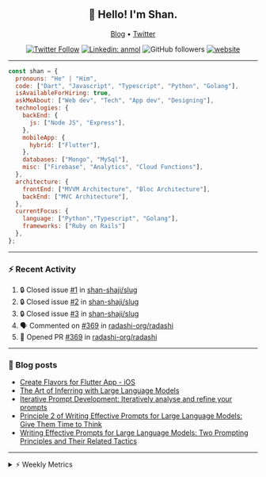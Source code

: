 <h2 align="center">👋 Hello! I'm Shan.</h2>
<p align="center">
  <a href="https://dev.to/shanshaji">Blog</a> •
  <a href="https://twitter.com/intent/follow?screen_name=shan__shaji">Twitter</a>
</p>

<p align="center"><a href="https://twitter.com/intent/follow?screen_name=shan__shaji"><img src="https://img.shields.io/twitter/follow/shan__shaji?style=flat" alt="Twitter Follow"></a>
<a href="https://www.linkedin.com/in/shan-shaji/"><img src="https://img.shields.io/badge/shan-shaji?style=flat-square&amp;logo=Linkedin&amp;logoColor=white&amp;link=https://www.linkedin.com/in/shan-shaji/" alt="Linkedin: anmol"></a>
<img src="https://img.shields.io/github/followers/shan-shaji?label=Follow&amp;style=social" alt="GitHub followers">
<a href="http://shan-shaji.github.io/"><img src="https://img.shields.io/badge/Website-46a2f1.svg?&amp;style=flat-square&amp;logo=Google-Chrome&amp;logoColor=white&amp;link=http://shan-shaji.github.io/" alt="website"></a></p>

<hr>

```javascript
const shan = {
  pronouns: "He" | "Him",
  code: ["Dart", "Javascript", "Typescript", "Python", "Golang"],
  isAvailableForHiring: true,
  askMeAbout: ["Web dev", "Tech", "App dev", "Designing"],
  technologies: {
    backEnd: {
      js: ["Node JS", "Express"],
    },
    mobileApp: {
      hybrid: ["Flutter"],
    },
    databases: ["Mongo", "MySql"],
    misc: ["Firebase", "Analytics", "Cloud Functions"],
  },
  architecture: {
    frontEnd: ["MVVM Architecture", "Bloc Architecture"],
    backEnd: ["MVC Architecture"],
  },
  currentFocus: {
    language: ["Python","Typescript", "Golang"],
    frameworks: ["Ruby on Rails"]
  },
};
```

---

### ⚡ Recent Activity

<!--START_SECTION:activity-->
1. 🔒 Closed issue [#1](https://github.com/shan-shaji/slug/issues/1) in [shan-shaji/slug](https://github.com/shan-shaji/slug)
2. 🔒 Closed issue [#2](https://github.com/shan-shaji/slug/issues/2) in [shan-shaji/slug](https://github.com/shan-shaji/slug)
3. 🔒 Closed issue [#3](https://github.com/shan-shaji/slug/issues/3) in [shan-shaji/slug](https://github.com/shan-shaji/slug)
4. 🗣 Commented on [#369](https://github.com/radashi-org/radashi/pull/369#issuecomment-2679780076) in [radashi-org/radashi](https://github.com/radashi-org/radashi)
5. 💪 Opened PR [#369](https://github.com/radashi-org/radashi/pull/369) in [radashi-org/radashi](https://github.com/radashi-org/radashi)
<!--END_SECTION:activity-->

---

### 📕 Blog posts

<!-- BLOG-POST-LIST:START -->
- [Create Flavors for Flutter App - iOS](https://dev.to/shanshaji/create-flavors-for-flutter-app-ios-fnl)
- [The Art of Inferring with Large Language Models](https://dev.to/shanshaji/the-art-of-inferring-with-large-language-models-243m)
- [Iterative Prompt Development: Iteratively analyse and refine your prompts](https://dev.to/shanshaji/iterative-prompt-development-iteratively-analyse-and-refine-your-prompts-3ibl)
- [Principle 2 of Writing Effective Prompts for Large Language Models: Give Them Time to Think](https://dev.to/shanshaji/principle-2-of-writing-effective-prompts-for-large-language-models-give-them-time-to-think-25j3)
- [Writing Effective Prompts for Large Language Models: Two Prompting Principles and Their Related Tactics](https://dev.to/shanshaji/writing-effective-prompts-for-large-language-models-two-prompting-principles-and-their-related-tactics-151a)
<!-- BLOG-POST-LIST:END -->

<hr>
<details>
    <summary>⚡ Weekly Metrics</summary>
    <p>
    
<!--START_SECTION:waka-->
![Code Time](http://img.shields.io/badge/Code%20Time-2%2C917%20hrs%2021%20mins-blue)

![Profile Views](http://img.shields.io/badge/Profile%20Views-1-blue)

**🐱 My GitHub Data** 

> 📦 ? Used in GitHub's Storage 
 > 
> 💼 Opted to Hire
 > 
> 📜 115 Public Repositories 
 > 
> 🔑 0 Private Repositories 
 > 
**I'm an Early 🐤** 

```text
🌞 Morning                8019 commits        █████░░░░░░░░░░░░░░░░░░░░   21.83 % 
🌆 Daytime                14510 commits       ██████████░░░░░░░░░░░░░░░   39.49 % 
🌃 Evening                12969 commits       █████████░░░░░░░░░░░░░░░░   35.30 % 
🌙 Night                  1244 commits        █░░░░░░░░░░░░░░░░░░░░░░░░   03.39 % 
```
📅 **I'm Most Productive on Thursday** 

```text
Monday                   4755 commits        ███░░░░░░░░░░░░░░░░░░░░░░   12.94 % 
Tuesday                  5768 commits        ████░░░░░░░░░░░░░░░░░░░░░   15.70 % 
Wednesday                5464 commits        ████░░░░░░░░░░░░░░░░░░░░░   14.87 % 
Thursday                 8251 commits        ██████░░░░░░░░░░░░░░░░░░░   22.46 % 
Friday                   5323 commits        ████░░░░░░░░░░░░░░░░░░░░░   14.49 % 
Saturday                 3145 commits        ██░░░░░░░░░░░░░░░░░░░░░░░   08.56 % 
Sunday                   4036 commits        ███░░░░░░░░░░░░░░░░░░░░░░   10.98 % 
```


📊 **This Week I Spent My Time On** 

```text
🕑︎ Time Zone: Europe/Vienna

💬 Programming Languages: 
Dart                     1 hr 1 min          ████████████░░░░░░░░░░░░░   46.66 % 
Text                     34 mins             ██████░░░░░░░░░░░░░░░░░░░   25.93 % 
Bash                     12 mins             ██░░░░░░░░░░░░░░░░░░░░░░░   09.80 % 
Other                    11 mins             ██░░░░░░░░░░░░░░░░░░░░░░░   08.41 % 
YAML                     10 mins             ██░░░░░░░░░░░░░░░░░░░░░░░   07.73 % 

🔥 Editors: 
Android Studio           1 hr 35 mins        ██████████████████░░░░░░░   72.50 % 
VS Code                  36 mins             ███████░░░░░░░░░░░░░░░░░░   27.50 % 

🐱‍💻 Projects: 
mobile-b                 1 hr 29 mins        █████████████████░░░░░░░░   67.64 % 
backend                  10 mins             ██░░░░░░░░░░░░░░░░░░░░░░░   08.06 % 
property-calendar        9 mins              ██░░░░░░░░░░░░░░░░░░░░░░░   06.85 % 
dev                      8 mins              ██░░░░░░░░░░░░░░░░░░░░░░░   06.43 % 
hotel-search             7 mins              █░░░░░░░░░░░░░░░░░░░░░░░░   05.51 % 

💻 Operating System: 
Mac                      2 hrs 11 mins       █████████████████████████   100.00 % 
```

**I Mostly Code in Dart** 

```text
Dart                     38 repos            █████████░░░░░░░░░░░░░░░░   35.51 % 
HTML                     15 repos            ████░░░░░░░░░░░░░░░░░░░░░   14.02 % 
TypeScript               7 repos             ██░░░░░░░░░░░░░░░░░░░░░░░   06.54 % 
TeX                      1 repo              ░░░░░░░░░░░░░░░░░░░░░░░░░   00.93 % 
R                        1 repo              ░░░░░░░░░░░░░░░░░░░░░░░░░   00.93 % 
```




 Last Updated on 18/04/2025 18:54:26 UTC
<!--END_SECTION:waka-->

</p>
 </details>
